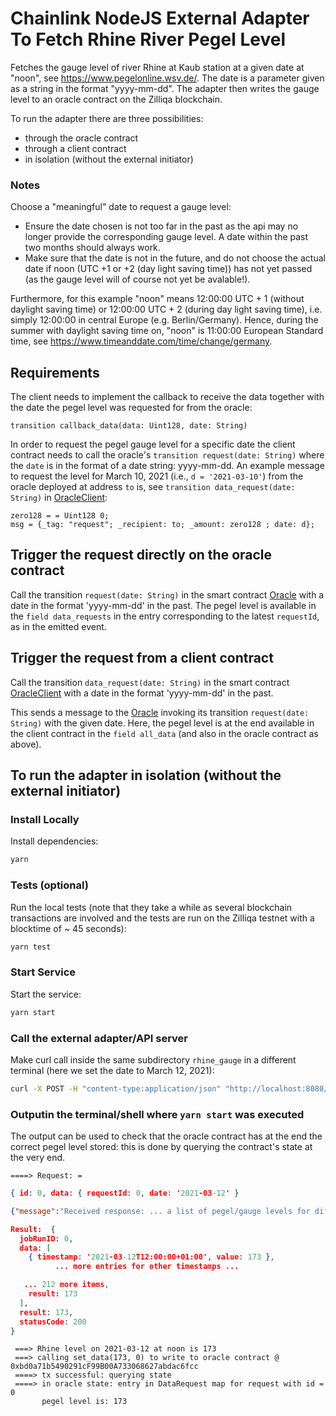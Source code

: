 # Chainlink NodeJS External Adapter To Fetch Rhine River Pegel Level

Fetches the gauge level of river Rhine at Kaub station at a given date at "noon", see https://www.pegelonline.wsv.de/. The date is a parameter given as a string in the format "yyyy-mm-dd".
The adapter then writes the gauge level to an oracle contract on the Zilliqa blockchain.

To run the adapter there are three possibilities:
- through the oracle contract
- through a client contract
- in isolation (without the external initiator)

### Notes
Choose a "meaningful" date to request a gauge level:
- Ensure the date chosen is not too far in the past as the api may no longer provide the corresponding gauge level. A date within the past two months should always work.
- Make sure that the date is not in the future, and do not choose
the actual date if noon (UTC +1 or +2 (day light saving time)) has not yet passed (as the gauge level will of course not yet be avalable!).

Furthermore, for this example "noon" means 12:00:00 UTC + 1 (without daylight saving time) or 12:00:00 UTC + 2 (during day light saving time), i.e. simply 12:00:00 in central Europe (e.g. Berlin/Germany). Hence, during the summer with daylight saving time on, "noon" is 11:00:00 European Standard time, see https://www.timeanddate.com/time/change/germany.

## Requirements
The client needs to implement the callback to receive the data together with the date the pegel level was requested for from the oracle:
```code
transition callback_data(data: Uint128, date: String)
```
In order to request the pegel gauge level for a specific date the client contract needs to call the oracle's `transition request(date: String)` where the `date` is in the format of a date string: yyyy-mm-dd. An example message to request the level for March 10, 2021 (i.e., `d = '2021-03-10'`) from the oracle deployed at address `to` is, see
`transition data_request(date: String)` in [OracleClient](./scilla/OracleClient.scilla):
```code
zero128 = = Uint128 0;
msg = {_tag: "request"; _recipient: to; _amount: zero128 ; date: d};

```


## Trigger the request directly on the oracle contract
Call the transition `request(date: String)` in the smart contract [Oracle](./scilla/Oracle.scilla) with a date in the format 'yyyy-mm-dd' in the past. The pegel level is available in the `field data_requests` in the entry corresponding to the latest `requestId`, as in the emitted event.

## Trigger the request from a client contract
Call the transition `data_request(date: String)` in the smart contract [OracleClient](./scilla/OracleClient.scilla) with a date in the format 'yyyy-mm-dd' in the past.

This sends a message to the [Oracle](./scilla/Oracle.scilla) invoking its transition `request(date: String)` with the given date. Here, the pegel level is at the end available in the client contract in the `field all_data` (and also in the oracle contract as above).

## To run the adapter in isolation (without the external initiator)

### Install Locally
Install dependencies:

```bash
yarn
```

### Tests (optional)
Run the local tests (note that they take a while as several blockchain transactions are involved and the tests are run on the Zilliqa testnet with a blocktime of ~ 45 seconds):

```bash
yarn test
```
### Start Service

Start the service:
```bash
yarn start
```

### Call the external adapter/API server

Make curl call inside the same subdirectory `rhine_gauge` in a different terminal (here we set the date to March 12, 2021):
```bash
curl -X POST -H "content-type:application/json" "http://localhost:8080/" --data '{ "id": 0, "data": { "requestId": 0, "date": "2021-03-12"} }'
```

### Outputin the terminal/shell where ```yarn start``` was executed
The output can be used to check that the oracle contract has at the end the correct pegel level stored: this is done by querying the contract's state at the very end.

` ====> Request: = `
```json
{ id: 0, data: { requestId: 0, date: '2021-03-12' }
```
```json
{"message":"Received response: ... a list of pegel/gauge levels for different timestamps ... }
```
```json
Result:  {
  jobRunID: 0,
  data: [
    { timestamp: '2021-03-12T12:00:00+01:00', value: 173 },
          ... more entries for other timestamps ...

   ... 212 more items,
    result: 173
  ],
  result: 173,
  statusCode: 200
}
```
```
 ===> Rhine level on 2021-03-12 at noon is 173
 ===> calling set_data(173, 0) to write to oracle contract @  0xbd0a71b5490291cF99B00A733068627abdac6fcc
 ====> tx successful: querying state
 ====> in oracle state: entry in DataRequest map for request with id = 0
       pegel level is: 173
```
